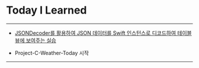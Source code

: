 # Today I Learned

---

- [JSONDecoder를 활용하여 JSON 데이터를 Swift 인스턴스로 디코드하여 테이블뷰에 보여주는 실습]()

- Project-C-Weather-Today 시작

---
